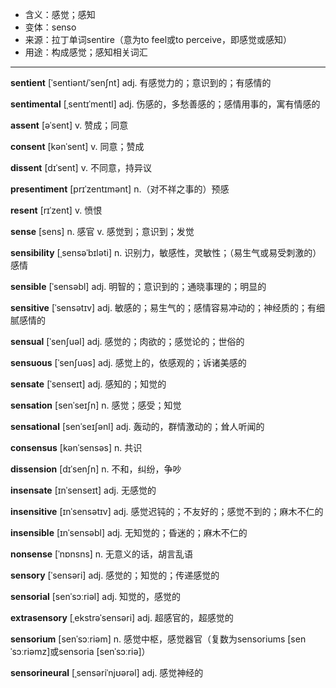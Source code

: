 - <span class="definition">含义：感觉；感知</span>
- <span class="definition">变体：senso</span>
- <span class="definition">来源：拉丁单词sentire（意为to feel或to perceive，即感觉或感知）</span>
- <span class="definition">用途：构成感觉；感知相关词汇</span>

---

<span class="vocabulary">**sentient**</span> [ˈsentiənt/ˈsenʃnt] adj. 有感觉力的；意识到的；有感情的

<span class="vocabulary">**sentimental**</span> [ˌsentɪˈmentl] adj. 伤感的，多愁善感的；感情用事的，寓有情感的

<span class="vocabulary">**assent**</span> [əˈsent] v. 赞成；同意

<span class="vocabulary">**consent**</span> [kənˈsent] v. 同意；赞成

<span class="vocabulary">**dissent**</span> [dɪˈsent] v. 不同意，持异议

<span class="vocabulary">**presentiment**</span> [prɪˈzentɪmənt] n.（对不祥之事的）预感

<span class="vocabulary">**resent**</span> [rɪˈzent] v. 愤恨


<span class="vocabulary">**sense**</span> [sens] n. 感官 v. 感觉到；意识到；发觉

<span class="vocabulary">**sensibility**</span> [ˌsensəˈbɪləti] n. 识别力，敏感性，灵敏性；（易生气或易受刺激的）感情

<span class="vocabulary">**sensible**</span> [ˈsensəbl] adj. 明智的；意识到的；通晓事理的；明显的

<span class="vocabulary">**sensitive**</span> [ˈsensətɪv] adj. 敏感的；易生气的；感情容易冲动的；神经质的；有细腻感情的

<span class="vocabulary">**sensual**</span> [ˈsenʃuəl] adj. 感觉的；肉欲的；感觉论的；世俗的

<span class="vocabulary">**sensuous**</span> [ˈsenʃuəs] adj. 感觉上的，依感观的；诉诸美感的

<span class="vocabulary">**sensate**</span> [ˈsenseɪt] adj. 感知的；知觉的

<span class="vocabulary">**sensation**</span> [senˈseɪʃn] n. 感觉；感受；知觉

<span class="vocabulary">**sensational**</span> [senˈseɪʃənl] adj. 轰动的，群情激动的；耸人听闻的

<span class="vocabulary">**consensus**</span> [kənˈsensəs] n. 共识

<span class="vocabulary">**dissension**</span> [dɪˈsenʃn] n. 不和，纠纷，争吵

<span class="vocabulary">**insensate**</span> [ɪnˈsenseɪt] adj. 无感觉的

<span class="vocabulary">**insensitive**</span> [ɪnˈsensətɪv] adj. 感觉迟钝的；不友好的；感觉不到的；麻木不仁的

<span class="vocabulary">**insensible**</span> [ɪnˈsensəbl] adj. 无知觉的；昏迷的；麻木不仁的

<span class="vocabulary">**nonsense**</span> [ˈnɒnsns] n. 无意义的话，胡言乱语


<span class="vocabulary">**sensory**</span> [ˈsensəri] adj. 感觉的；知觉的；传递感觉的

<span class="vocabulary">**sensorial**</span> [senˈsɔːriəl] adj. 知觉的，感觉的

<span class="vocabulary">**extrasensory**</span> [ˌekstrəˈsensəri] adj. 超感官的，超感觉的

<span class="vocabulary">**sensorium**</span> [senˈsɔːriəm] n. 感觉中枢，感觉器官（复数为sensoriums [senˈsɔːriəmz]或sensoria [senˈsɔːriə]）  

<span class="vocabulary">**sensorineural**</span> [ˌsensəriˈnjʊərəl] adj. 感觉神经的
